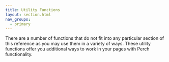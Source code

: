 ```yaml
---
title: Utility Functions
layout: section.html
nav_groups:
  - primary
---
```


There are a number of functions that do not fit into any particular section of this reference as you may use them in a variety of ways. These utility functions offer you additional ways to work in your pages with Perch functionality.
